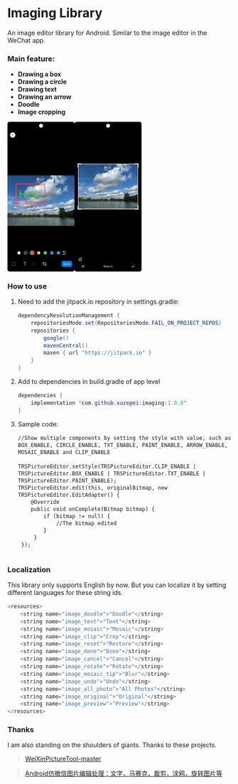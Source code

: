 # Imaging Library

An image editor library for Android. Similar to the image editor in the WeChat app.

### Main feature:

- **Drawing a box**
- **Drawing a circle**
- **Drawing text**
- **Drawing an arrow**
- **Doodle**
- **Image cropping**

<div style="display: flex; justify-center; align-items: center;">   <img src="./readme/s1.png" alt="First Image" style="width: 30%;"/>   <img src="./readme/s2.png" alt="Second Image" style="width: 30%;"/> </div>

### How to use

1. Need to add the jitpack.io repository in settings.gradle:

   ```java
   dependencyResolutionManagement {
       repositoriesMode.set(RepositoriesMode.FAIL_ON_PROJECT_REPOS)
       repositories {
           google()
           mavenCentral()
           maven { url "https://jitpack.io" }
       }
   }
   ```

2. Add to dependencies in build.gradle of app level

   ```java
   dependencies {
       implementation 'com.github.xuzepei:imaging:1.0.0'
   }
   ```

3. Sample code:

   ```Ja
   //Show multiple components by setting the style with value, such as BOX_ENABLE, CIRCLE_ENABLE, TXT_ENABLE, PAINT_ENABLE, ARROW_ENABLE, MOSAIC_ENABLE and CLIP_ENABLE
   
   TRSPictureEditor.setStyle(TRSPictureEditor.CLIP_ENABLE | TRSPictureEditor.BOX_ENABLE | TRSPictureEditor.TXT_ENABLE | TRSPictureEditor.PAINT_ENABLE);
   TRSPictureEditor.edit(this, originalBitmap, new TRSPictureEditor.EditAdapter() {
       @Override
       public void onComplete(Bitmap bitmap) {
           if (bitmap != null) {
               //The bitmap edited
           }
	    }
	});
	
### Localization
This library only supports English by now. But you can localize it by setting different languages for these string ids.

```java
<resources>
    <string name="image_doodle">"Doodle"</string>
    <string name="image_text">"Text"</string>
    <string name="image_mosaic">"Mosaic"</string>
    <string name="image_clip">"Crop"</string>
    <string name="image_reset">"Restore"</string>
    <string name="image_done">"Done"</string>
    <string name="image_cancel">"Cancel"</string>
    <string name="image_rotate">"Rotate"</string>
    <string name="image_mosaic_tip">"Blur"</string>
    <string name="image_undo">"Undo"</string>
    <string name="image_all_photo">"All Photos"</string>
    <string name="image_original">"Original"</string>
    <string name="image_preview">"Preview"</string>
</resources>
```
### Thanks

I am also standing on the shoulders of giants. Thanks to these projects.

> [WeiXinPictureTool-master](https://github.com/zhuguohui/WeiXinPictureTool-master)

> [Android仿微信图片编辑处理：文字，马赛克，裁剪，涂鸦，旋转图片等](https://blog.csdn.net/zhangphil/article/details/87860431)
